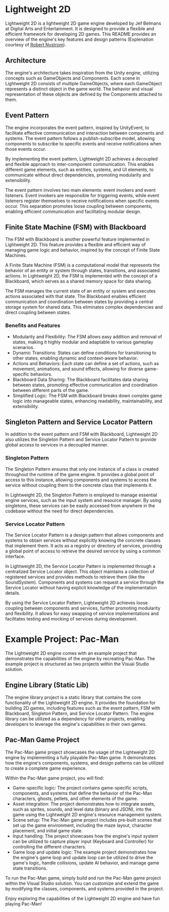 # Lightweight 2D
Lightweight 2D is a lightweight 2D game engine developed by Jef Belmans at Digital Arts and Entertainment. It is designed to provide a flexible and efficient framework for developing 2D games. This README provides an overview of the engine's key features and design patterns (Explenation courtesy of [Robert Nystrom](https://gameprogrammingpatterns.com/)).

## Architecture
The engine's architecture takes inspiration from the Unity engine, utilizing concepts such as GameObjects and Components. Each scene in Lightweight 2D consists of multiple GameObjects, where each GameObject represents a distinct object in the game world. The behavior and visual representation of these objects are defined by the Components attached to them.

## Event Pattern
The engine incorporates the event pattern, inspired by UnityEvent, to facilitate effective communication and interaction between components and systems. The event pattern follows a publish-subscribe model, allowing components to subscribe to specific events and receive notifications when those events occur.

By implementing the event pattern, Lightweight 2D achieves a decoupled and flexible approach to inter-component communication. This enables different game elements, such as entities, systems, and UI elements, to communicate without direct dependencies, promoting modularity and extensibility.

The event pattern involves two main elements: event invokers and event listeners. Event invokers are responsible for triggering events, while event listeners register themselves to receive notifications when specific events occur. This separation promotes loose coupling between components, enabling efficient communication and facilitating modular design.

## Finite State Machine (FSM) with Blackboard
The FSM with Blackboard is another powerful feature implemented in Lightweight 2D. This feature provides a flexible and efficient way of managing game logic and behavior, inspired by the concept of Finite State Machines.

A Finite State Machine (FSM) is a computational model that represents the behavior of an entity or system through states, transitions, and associated actions. In Lightweight 2D, the FSM is implemented with the concept of a Blackboard, which serves as a shared memory space for data sharing.

The FSM manages the current state of an entity or system and executes actions associated with that state. The Blackboard enables efficient communication and coordination between states by providing a central storage system for shared data. This eliminates complex dependencies and direct coupling between states.

### Benefits and Features
- Modularity and Flexibility: The FSM allows easy addition and removal of states, making it highly modular and adaptable to various gameplay scenarios.
- Dynamic Transitions: States can define conditions for transitioning to other states, enabling dynamic and context-aware behavior.
- Actions and Behaviors: Each state can define a set of actions, such as movement, animations, and sound effects, allowing for diverse game-specific behaviors.
- Blackboard Data Sharing: The Blackboard facilitates data sharing between states, promoting effective communication and coordination between different parts of the game.
- Simplified Logic: The FSM with Blackboard breaks down complex game logic into manageable states, enhancing readability, maintainability, and extensibility.

## Singleton Pattern and Service Locator Pattern
In addition to the event pattern and FSM with Blackboard, Lightweight 2D also utilizes the Singleton Pattern and Service Locator Pattern to provide global access to services in a decoupled manner.

### Singleton Pattern
The Singleton Pattern ensures that only one instance of a class is created throughout the runtime of the game engine. It provides a global point of access to this instance, allowing components and systems to access the service without coupling them to the concrete class that implements it.

In Lightweight 2D, the Singleton Pattern is employed to manage essential engine services, such as the input system and resource manager. By using singletons, these services can be easily accessed from anywhere in the codebase without the need for direct dependencies.

### Service Locator Pattern
The Service Locator Pattern is a design pattern that allows components and systems to obtain services without explicitly knowing the concrete classes that implement them. It acts as a registry or directory of services, providing a global point of access to retrieve the desired service by using a common interface.

In Lightweight 2D, the Service Locator Pattern is implemented through a centralized Service Locator object. This object maintains a collection of registered services and provides methods to retrieve them (like the SoundSystem). Components and systems can request a service through the Service Locator without having explicit knowledge of the implementation details.

By using the Service Locator Pattern, Lightweight 2D achieves loose coupling between components and services, further promoting modularity and flexibility. It allows for easy swapping of service implementations and facilitates testing and mocking of services during development.

# Example Project: Pac-Man
The Lightweight 2D engine comes with an example project that demonstrates the capabilities of the engine by recreating Pac-Man. The example project is structured as two projects within the Visual Studio solution.

## Engine Library (Static Lib)
The engine library project is a static library that contains the core functionality of the Lightweight 2D engine. It provides the foundation for building 2D games, including features such as the event pattern, FSM with Blackboard, Singleton Pattern, and Service Locator Pattern. The engine library can be utilized as a dependency for other projects, enabling developers to leverage the engine's capabilities in their own games.

## Pac-Man Game Project
The Pac-Man game project showcases the usage of the Lightweight 2D engine by implementing a fully playable Pac-Man game. It demonstrates how the engine's components, systems, and design patterns can be utilized to create a complete game experience.

Within the Pac-Man game project, you will find:
- Game-specific logic: The project contains game-specific scripts, components, and systems that define the behavior of the Pac-Man characters, ghosts, pellets, and other elements of the game.
- Asset integration: The project demonstrates how to integrate assets, such as sprites, sounds, and level data (binary and JSON), into the game using the Lightweight 2D engine's resource management system.
- Scene setup: The Pac-Man game project includes pre-built scenes that set up the game environment, including the maze layout, character placement, and initial game state.
- Input handling: The project showcases how the engine's input system can be utilized to capture player input (Keyboard and Controller) for controlling the different characters.
- Game loop and update logic: The example project demonstrates how the engine's game loop and update loop can be utilized to drive the game's logic, handle collisions, update AI behavior, and manage game state transitions.

To run the Pac-Man game, simply build and run the Pac-Man game project within the Visual Studio solution. You can customize and extend the game by modifying the classes, components, and systems provided in the project.

Enjoy exploring the capabilities of the Lightweight 2D engine and have fun playing Pac-Man!
